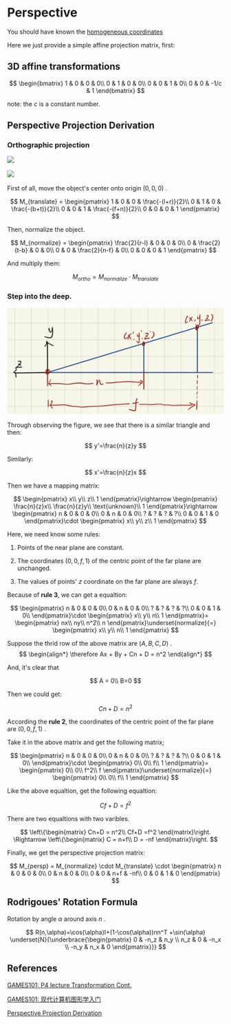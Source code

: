 # Perspective

You should have known the [homogeneous coordinates](https://en.wikipedia.org/wiki/Homogeneous_coordinates)

Here we just provide a simple affine projection matrix, first:

## 3D affine transformations

$$
\begin{bmatrix}
 1 & 0 & 0 & 0\\
 0 & 1 & 0 & 0\\
 0 & 0 & 1 & 0\\
 0 & 0 & -1/c & 1
\end{bmatrix}
$$

note: the $c$ is a constant number.

## Perspective Projection Derivation

### Orthographic projection

![](https://pic4.zhimg.com/80/v2-d9ded73d024b4e3c44f76d381555abb7_720w.webp)

![](https://pic3.zhimg.com/80/v2-6c42ac82bbdfe326a05b2ccc22dbb972_720w.webp)

First of all, move the object's center onto origin $(0,0,0)$ .

$$
M_{translate} = 
\begin{pmatrix}
1 & 0 & 0 & \frac{-(l+r)}{2}\\
0 & 1 & 0 & \frac{-(b+t)}{2}\\
0 & 0 & 1 & \frac{-(f+n)}{2}\\
0 & 0 & 0 & 1
\end{pmatrix}
$$

Then, normalize the object.

$$
M_{normalize} =
\begin{pmatrix}
\frac{2}{r-l} & 0 & 0 & 0\\
0 & \frac{2}{t-b} & 0 & 0\\
0 & 0 & \frac{2}{n-f} & 0\\
0 & 0 & 0 & 1
\end{pmatrix}
$$

And multiply them:

$$
M_{ortho} = M_{normalize} \cdot M_{translate}
$$

### Step into the deep.

![](../attachments/perspective_projection.png)

Through observing the figure, we see that there is a similar triangle
and then:

$$
y'=\frac{n}{z}y
$$

Similarly:

$$
x'=\frac{n}{z}x
$$

Then we have a mapping matrix:

$$
\begin{pmatrix}
x\\
y\\
z\\
1
\end{pmatrix}\rightarrow
\begin{pmatrix}
\frac{n}{z}x\\
\frac{n}{z}y\\
\text{unknown}\\
1
\end{pmatrix}\rightarrow
\begin{pmatrix}
n & 0 & 0 & 0\\
0 & n & 0 & 0\\
? & ? & ? & ?\\
0 & 0 & 1 & 0
\end{pmatrix}\cdot
\begin{pmatrix}
x\\
y\\
z\\
1
\end{pmatrix}
$$

Here, we need know some rules:

1. Points of the near plane are constant.

2. The coordinates $(0, 0, f, 1)$ of the centric point of the far plane are unchanged.

3. The values of points' $z$ coordinate on the far plane are always $f$.

Because of **rule 3**, we can get a equaltion:

$$
\begin{pmatrix}
n & 0 & 0 & 0\\
0 & n & 0 & 0\\
? & ? & ? & ?\\
0 & 0 & 1 & 0\\
\end{pmatrix}\cdot
\begin{pmatrix}
x\\
y\\
n\\
1
\end{pmatrix}=
\begin{pmatrix}
nx\\
ny\\
n^2\\
n
\end{pmatrix}\underset{normalize}{=}
\begin{pmatrix}
x\\
y\\
n\\
1
\end{pmatrix}
$$

Suppose the thrid row of the above matrix are $(A, B, C, D)$ .
$$
\begin{align*}
\therefore
Ax + By + Cn + D = n^2
\end{align*}
$$

And, it's clear that

$$
A = 0\\
B=0
$$

Then we could get:

$$
Cn + D = n^2
\tag{1}
$$

According the **rule 2**, the coordinates of the centric point of the
far plane are $(0, 0, f, 1)$ .

Take it in the above matrix and get the following matrix;

$$
\begin{pmatrix}
n & 0 & 0 & 0\\
0 & n & 0 & 0\\
? & ? & ? & ?\\
0 & 0 & 1 & 0\\
\end{pmatrix}\cdot
\begin{pmatrix}
0\\
0\\
f\\
1
\end{pmatrix}=
\begin{pmatrix}
0\\
0\\
f^2\\
f
\end{pmatrix}\underset{normalize}{=}
\begin{pmatrix}
0\\
0\\
f\\
1
\end{pmatrix}
$$

Like the above equaltion, get the following equaltion:

$$
Cf+D = f^2
\tag{2}
$$

There are two equaltions with two varibles.

$$
\left\{\begin{matrix}
Cn+D = n^2\\
Cf+D =f^2
\end{matrix}\right.
\Rightarrow
\left\{\begin{matrix}
C = n+f\\
D = -nf
\end{matrix}\right.
$$

Finally, we get the perspective projection matrix:

$$
M_{persp} = M_{normalize} \cdot M_{translate} \cdot
\begin{pmatrix}
n & 0 & 0 & 0\\
0 & n & 0 & 0\\
0 & 0 & n+f & -nf\\
0 & 0 & 1 & 0
\end{pmatrix}
$$

## Rodrigoues' Rotation Formula

Rotation by angle $\alpha$ around axis $n$ .

$$
R(n,\alpha)=\cos(\alpha)I+(1-\cos(\alpha))nn^T
+\sin(\alpha)
\underset{N}{\underbrace{\begin{pmatrix}
0 & -n_z & n_y \\
n_z & 0 & -n_x \\
-n_y & n_x & 0
\end{pmatrix}}}
$$

## References
[GAMES101: P4 lecture Transformation Cont.](https://www.bilibili.com/video/BV1X7411F744/?p=4&vd_source=9b29fbb94899efe7f2ac4d639f48fbf3)

[GAMES101: 现代计算机图形学入门](https://sites.cs.ucsb.edu/~lingqi/teaching/games101.html)

[Perspective Projection Derivation](https://zhuanlan.zhihu.com/p/122411512)
